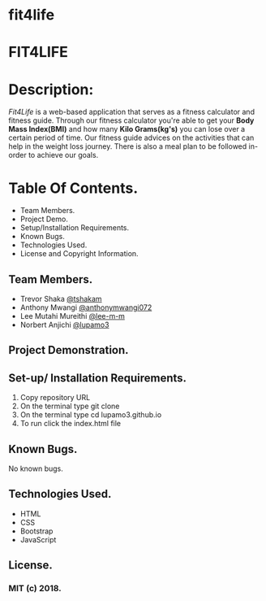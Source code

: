 # fit4life


#                                                FIT4LIFE
 
 # Description: 
 _Fit4Life_ is a web-based application that serves as a fitness calculator and fitness guide. Through our fitness calculator you're able to get your **Body Mass Index(BMI)** and how many **Kilo Grams(kg's)** you can lose over a certain period of time. Our fitness guide advices on the activities that can help in the weight loss journey. There is also a meal plan to be followed in-order to achieve our goals. 

 
# Table Of Contents.
* Team Members.
* Project Demo.
* Setup/Installation Requirements.
* Known Bugs.
* Technologies Used.
* License and Copyright Information. 


## Team Members.
* Trevor Shaka [@tshakam](https://github.com/tshakam)
* Anthony Mwangi [@anthonymwangi072](https://github.com/anthonymwangi072)
* Lee Mutahi Mureithi [@lee-m-m](https://github.com/lee-m-m)
* Norbert Anjichi [@lupamo3](https://github.com/lupamo3)

## Project Demonstration. 



## Set-up/ Installation Requirements. 
1. Copy repository URL
2. On the terminal type git clone <URL>
3. On the terminal type cd lupamo3.github.io
4. To run click the index.html file
  
  ## Known Bugs. 
  No known bugs.
  
  ## Technologies Used.
  * HTML
  * CSS
  * Bootstrap
  * JavaScript
  
  ## License.
  ### MIT (c) 2018. 


